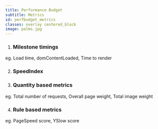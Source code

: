 ```yaml
---
title: Performance Budget
subtitle: Metrics
id: perfbudget_metrics
classes: overlay centered_block
image: palms.jpg
---
```


1. ### Milestone timings   
eg. Load time, domContentLoaded, Time to render

2. ### SpeedIndex

3. ### Quantity based metrics
eg. Total number of requests, Overall page weight, Total image weight

4. ### Rule based metrics
eg. PageSpeed score, YSlow score